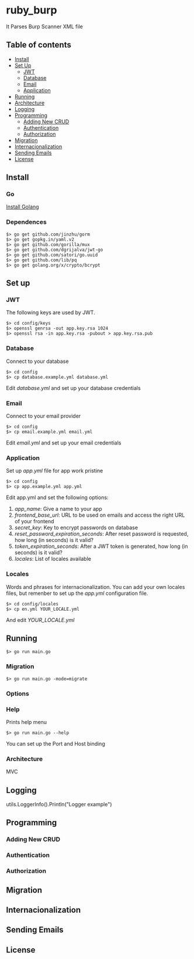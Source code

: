 # ruby_burp
It Parses Burp Scanner XML file

## Table of contents

-  [Install](#install)
-  [Set Up](#set-up)
	- [JWT](#jwt)
	- [Database](#database)
	- [Email](#email)
	- [Application](#application)
-  [Running](#set-up)
-  [Architecture](#architecture)
-  [Logging](#logging)
-  [Programming](#programming)
	- [Adding New CRUD](#adding-new-crud)
	- [Authentication](#authentication)
	- [Authorization](#authorization)
-  [Migration](#migration)
-  [Internacionalization](#internacionalization)
-  [Sending Emails](#sending-emails)
-  [License](#license)

## Install

### Go

[Install Golang](https://golang.org/doc/install)

### Dependences

```
$> go get github.com/jinzhu/gorm
$> go get gopkg.in/yaml.v2
$> go get github.com/gorilla/mux
$> go get github.com/dgrijalva/jwt-go
$> go get github.com/satori/go.uuid
$> go get github.com/lib/pq
$> go get golang.org/x/crypto/bcrypt
```


## Set up


### JWT

The following keys are used by JWT.

```
$> cd config/keys
$> openssl genrsa -out app.key.rsa 1024
$> openssl rsa -in app.key.rsa -pubout > app.key.rsa.pub
```

### Database

Connect to your database

```
$> cd config
$> cp database.example.yml database.yml
```

Edit _database.yml_ and set up your database credentials

### Email

Connect to your email provider

```
$> cd config
$> cp email.example.yml email.yml
```

Edit _email.yml_ and set up your email credentials

### Application

Set up _app.yml_ file for app work pristine

```
$> cd config
$> cp app.example.yml app.yml
```

Edit app.yml and set the following options:

1. _app_name_: Give a name to your app
2. _frontend_base_url_: URL to be used on emails and access the right URL of your frontend
3. _secret_key_: Key to encrypt passwords on database
4. _reset_password_expiration_seconds_: After reset password is requested, how long (in seconds) is it valid?
5. _token_expiration_seconds_: After a JWT token is generated, how long (in seconds) is it valid?
6. _locales_: List of locales available

### Locales

Words and phrases for internacionalization. You can add your own locales files, but remenber to set up the _app.yml_ configuration file.

```
$> cd config/locales
$> cp en.yml YOUR_LOCALE.yml
```

And edit _YOUR_LOCALE.yml_


## Running


```
$> go run main.go
```

### Migration

```
$> go run main.go -mode=migrate
```

### Options

### Help

Prints help menu

```
$> go run main.go --help
```

You can set up the Port and Host binding


### Architecture

MVC

## Logging

utils.LoggerInfo().Println("Logger example")


## Programming


### Adding New CRUD

### Authentication

### Authorization

## Migration


## Internacionalization


## Sending Emails


## License

